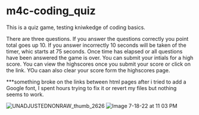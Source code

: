 # m4c-coding_quiz
This is a quiz game, testing kniwkedge of coding basics.

There are three questions. If you answer the questions correctly you point total goes up 10. If you answer incorrectly 10 seconds will be taken of the timer, whic starts at 75 seconds. Once time has elapsed or all questions have been answered the game is over. You can submit your intials for a high score. You can view the highscores once you submit your score or click on the link. YOu caan also clear your score form the highscores page.

***something broke on the links between html pages after i tried to add a Google font, I spent hours trying to fix it or revert my files but nothing seems to work.

![UNADJUSTEDNONRAW_thumb_2626](https://user-images.githubusercontent.com/105676179/179669392-fd8062b0-a622-4d18-82df-6965789c6001.jpg)
![Image 7-18-22 at 11 03 PM](https://user-images.githubusercontent.com/105676179/179669431-7e26f6bd-d290-45d0-a252-77052f241e7f.jpg)
